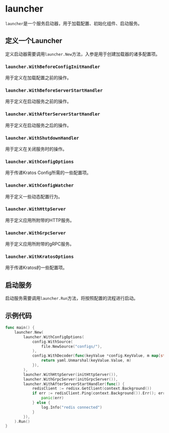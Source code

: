 # launcher

`launcher`是一个服务启动器，用于加载配置、初始化组件、启动服务。

## 定义一个Launcher

定义启动器需要调用`launcher.New`方法，入参是用于创建加载器的诸多配置项。

### `launcher.WithBeforeConfigInitHandler`

用于定义在加载配置之前的操作。

### `launcher.WithBeforeServerStartHandler`

用于定义在启动服务之前的操作。

### `launcher.WithAfterServerStartHandler`

用于定义在启动服务之后的操作。

### `launcher.WithShutdownHandler`

用于定义在关闭服务时的操作。

### `launcher.WithConfigOptions`

用于传递Kratos Config所需的一些配置项。

### `launcher.WithConfigWatcher`

用于定义一些动态配置行为。

### `launcher.WithHttpServer`

用于定义应用所附带的HTTP服务。

### `launcher.WithGrpcServer`

用于定义应用所附带的gRPC服务。

### `launcher.WithKratosOptions`

用于传递Kratos的一些配置项。

## 启动服务

启动服务需要调用`launcher.Run`方法，将按照配置的流程进行启动。

## 示例代码

```go
func main() {
	launcher.New(
		launcher.WithConfigOptions(
			config.WithSource(
				file.NewSource("configs/"),
			),
			config.WithDecoder(func(keyValue *config.KeyValue, m map[string]interface{}) error {
				return yaml.Unmarshal(keyValue.Value, m)
			}),
		),
		launcher.WithHttpServer(initHttpServer()),
		launcher.WithGrpcServer(initGrpcServer()),
		launcher.WithAfterServerStartHandler(func() {
			redisClient := redisx.GetClient(context.Background())
			if err := redisClient.Ping(context.Background()).Err(); err != nil {
				panic(err)
			} else {
				log.Info("redis connected")
			}
		}),
	).Run()
}
```
